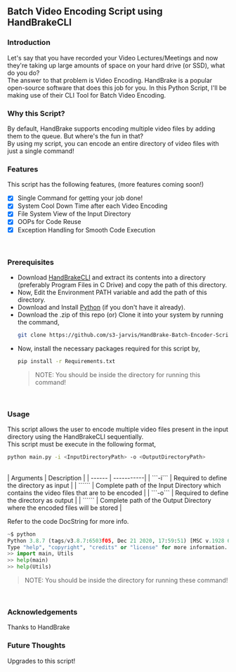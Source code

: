## Batch Video Encoding Script using HandBrakeCLI

### Introduction
Let's say that you have recorded your Video Lectures/Meetings and now they're taking up large amounts of space on your hard drive (or SSD), what do you do? <br />
The answer to that problem is Video Encoding. HandBrake is a popular open-source software that does this job for you. In this Python Script, I'll be making use of their CLI Tool for Batch Video Encoding.
<br />

### Why this Script?
By default, HandBrake supports encoding multiple video files by adding them to the queue. But where's the fun in that? <br />
By using my script, you can encode an entire directory of video files with just a single command!
<br />

### Features
This script has the following features, (more features coming soon!)
- [x] Single Command for getting your job done!
- [x] System Cool Down Time after each Video Encoding
- [x] File System View of the Input Directory
- [x] OOPs for Code Reuse
- [x] Exception Handling for Smooth Code Execution
<br />

### Prerequisites
- Download [HandBrakeCLI](https://handbrake.fr/rotation.php?file=HandBrakeCLI-1.4.1-win-x86_64.zip) and extract its contents into a directory (preferably Program Files in C Drive) and copy the path of this directory. 
- Now, Edit the Environment PATH variable and add the path of this directory. 
- Download and Install [Python](https://www.python.org/downloads/) (if you don't have it already).
- Download the .zip of this repo (or) Clone it into your system by running the command,
    ```sh
    git clone https://github.com/s3-jarvis/HandBrake-Batch-Encoder-Script.git
    ```
- Now, install the necessary packages required for this script by, 
    ```sh
    pip install -r Requirements.txt
    ```
    >NOTE: You should be inside the directory for running this command! 
<br />

### Usage
This script allows the user to encode multiple video files present in the input directory using the HandBrakeCLI sequentially. <br />
This script must be execute in the following format,
```sh
python main.py -i <InputDirectoryPath> -o <OutputDirectoryPath>
```
<br />
| Arguments | Description |
| ------ | -----------| 
| ```-i``` | Required to define the directory as input |
| ```<InputDirectoryPath>``` | Complete path of the Input Directory which contains the video files that are to be encoded |
| ```-o``` | Required to define the directory as output |
| ```<OutputDirectoryPath>``` | Complete path of the Output Directory where the encoded files will be stored |
<br />

Refer to the code DocString for more info.
```py
~$ python
Python 3.8.7 (tags/v3.8.7:6503f05, Dec 21 2020, 17:59:51) [MSC v.1928 64 bit (AMD64)] on win32
Type "help", "copyright", "credits" or "license" for more information.
>> import main, Utils
>> help(main)
>> help(Utils)
```
>NOTE: You should be inside the directory for running these command! 

<br />

### Acknowledgements
Thanks to HandBrake

### Future Thoughts
Upgrades to this script!